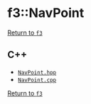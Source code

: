 # f3::NavPoint

[Return to `f3`](/docs/f3.md)

## C++

- [`NavPoint.hpp`](/src/f3/NavPoint.hpp)
- [`NavPoint.cpp`](/src/f3/NavPoint.cpp)

[Return to `f3`](/docs/f3.md)
